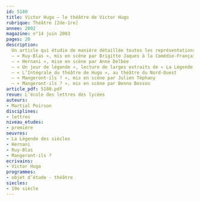 ```yaml
---
id: 5180
title: Victor Hugo – le théâtre de Victor Hugo
rubrique: Théâtre [2de-1re]
annee: 2002
magazine: n°14 juin 2003
pages: 20
description: 
  Un article qui étudie de manière détaillée toutes les représentations du théâtre hugolien auxquelles ont donné lieu les célébrations du bicentenaire de sa naissance – 
  – « Ruy-Blas », mis en scène par Brigitte Jaques à la Comédie-Française
  – « Hernani », mise en scène par Anne Delbée
  – « Un jour de légende », lecture de larges extraits de « La Légende des siècles » à la Comédie-Française
  – « L’Intégrale du théâtre de Hugo », au théâtre du Nord-Ouest
  – « Mangeront-ils ? », mis en scène par Julien Téphany
  – « Mangeront-ils ? », mis en scène par Benno Besson
article_pdf: 5180.pdf
revue: L’école des lettres des lycées
auteurs:
- Martial Poirson
disciplines:
- lettres
niveau_etudes:
- première
oeuvres:
- La Légende des siècles
- Hernani
- Ruy-Blas
- Mangeront-ils ?
ecrivains:
- Victor Hugo
programmes:
- objet d’étude - théâtre
siecles:
- 19e siècle
---
```


